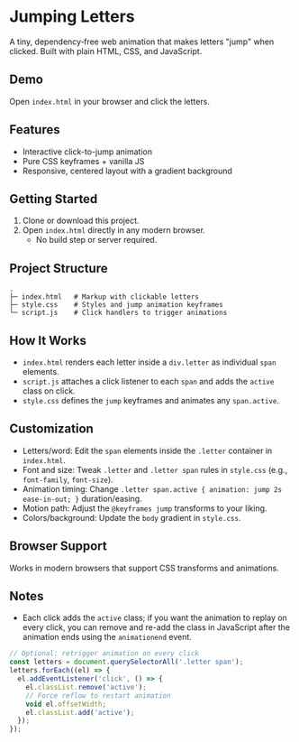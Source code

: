 # Jumping Letters

A tiny, dependency‑free web animation that makes letters "jump" when clicked. Built with plain HTML, CSS, and JavaScript.

## Demo
Open `index.html` in your browser and click the letters.

## Features
- Interactive click-to-jump animation
- Pure CSS keyframes + vanilla JS
- Responsive, centered layout with a gradient background

## Getting Started
1. Clone or download this project.
2. Open `index.html` directly in any modern browser.
   - No build step or server required.

## Project Structure
```
.
├─ index.html   # Markup with clickable letters
├─ style.css    # Styles and jump animation keyframes
└─ script.js    # Click handlers to trigger animations
```

## How It Works
- `index.html` renders each letter inside a `div.letter` as individual `span` elements.
- `script.js` attaches a click listener to each `span` and adds the `active` class on click.
- `style.css` defines the `jump` keyframes and animates any `span.active`.

## Customization
- Letters/word: Edit the `span` elements inside the `.letter` container in `index.html`.
- Font and size: Tweak `.letter` and `.letter span` rules in `style.css` (e.g., `font-family`, `font-size`).
- Animation timing: Change `.letter span.active { animation: jump 2s ease-in-out; }` duration/easing.
- Motion path: Adjust the `@keyframes jump` transforms to your liking.
- Colors/background: Update the `body` gradient in `style.css`.

## Browser Support
Works in modern browsers that support CSS transforms and animations.

## Notes
- Each click adds the `active` class; if you want the animation to replay on every click, you can remove and re-add the class in JavaScript after the animation ends using the `animationend` event.

```js
// Optional: retrigger animation on every click
const letters = document.querySelectorAll('.letter span');
letters.forEach((el) => {
  el.addEventListener('click', () => {
    el.classList.remove('active');
    // Force reflow to restart animation
    void el.offsetWidth;
    el.classList.add('active');
  });
});
```
